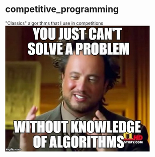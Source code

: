 # competitive_programming
 "Classics" algorithms that I use in competitions
<img src="/algorithms.png"/>
